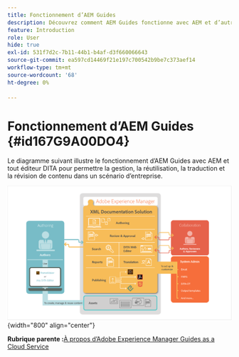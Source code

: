 ```yaml
---
title: Fonctionnement d’AEM Guides
description: Découvrez comment AEM Guides fonctionne avec AEM et d’autres éditeurs DITA pour permettre la gestion, la réutilisation, la traduction et la révision de contenu dans un scénario d’entreprise.
feature: Introduction
role: User
hide: true
exl-id: 531f7d2c-7b11-44b1-b4af-d3f660066643
source-git-commit: ea597cd14469f21e197c700542b9be7c373aef14
workflow-type: tm+mt
source-wordcount: '68'
ht-degree: 0%

---
```


# Fonctionnement d’AEM Guides {#id167G9A00DO4}

Le diagramme suivant illustre le fonctionnement d’AEM Guides avec AEM et tout éditeur DITA pour permettre la gestion, la réutilisation, la traduction et la révision de contenu dans un scénario d’entreprise.

![](images/xml-add-on-how-it-works.png){width="800" align="center"}


**Rubrique parente :**[&#x200B;À propos d’Adobe Experience Manager Guides as a Cloud Service](../user-guide/intro.md)
